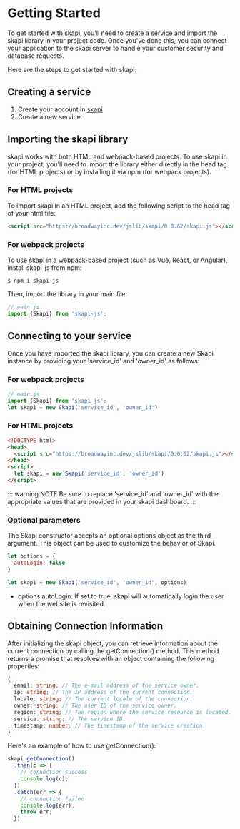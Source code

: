 # Getting Started

To get started with skapi, you'll need to create a service and import the skapi library in your project code. Once you've done this, you can connect your application to the skapi server to handle your customer security and database requests.

Here are the steps to get started with skapi:


## Creating a service

1. Create your account in [skapi](https://skapi.com)
2. Create a new service.


## Importing the skapi library

skapi works with both HTML and webpack-based projects. To use skapi in your project, you'll need to import the library either directly in the head tag (for HTML projects) or by installing it via npm (for webpack projects).

### For HTML projects

To import skapi in an HTML project, add the following script to the head tag of your html file:

``` html
<script src="https://broadwayinc.dev/jslib/skapi/0.0.62/skapi.js"></script>
```

### For webpack projects

To use skapi in a webpack-based project (such as Vue, React, or Angular), install skapi-js from npm:

```
$ npm i skapi-js
```

Then, import the library in your main file:

``` js
// main.js
import {Skapi} from 'skapi-js';
```


## Connecting to your service

Once you have imported the skapi library, you can create a new Skapi instance by providing your 'service_id' and 'owner_id' as follows:

### For webpack projects
``` js
// main.js
import {Skapi} from 'skapi-js';
let skapi = new Skapi('service_id', 'owner_id')
```

### For HTML projects
``` html
<!DOCTYPE html>
<head>
  <script src="https://broadwayinc.dev/jslib/skapi/0.0.62/skapi.js"></script>
</head>
<script>
  let skapi = new Skapi('service_id', 'owner_id')
</script>
```

::: warning NOTE
Be sure to replace 'service_id' and 'owner_id' with the appropriate values that are provided in your skapi dashboard.
:::

### Optional parameters
The Skapi constructor accepts an optional options object as the third argument. This object can be used to customize the behavior of Skapi.

```js
let options = {
  autoLogin: false
}

let skapi = new Skapi('service_id', 'owner_id', options)
```

- options.autoLogin:
  If set to true, skapi will automatically login the user when the website is revisited.
  

## Obtaining Connection Information

After initializing the skapi object, you can retrieve information about the current connection by calling the getConnection() method. This method returns a promise that resolves with an object containing the following properties:

``` ts
{
  email: string; // The e-mail address of the service owner.
  ip: string; // The IP address of the current connection.
  locale: string; // The current locale of the connection.
  owner: string; // The user ID of the service owner.
  region: string; // The region where the service resource is located.
  service: string; // The service ID.
  timestamp: number; // The timestamp of the service creation.
}
```

Here's an example of how to use getConnection():
``` js
skapi.getConnection()
  .then(c => {
    // connection success
    console.log(c);
  })
  .catch(err => {
    // connection failed
    console.log(err);
    throw err;
  })
```

